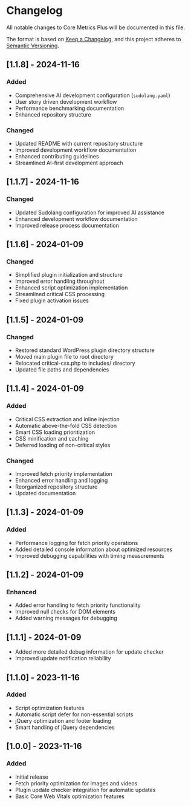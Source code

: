 # Changelog
All notable changes to Core Metrics Plus will be documented in this file.

The format is based on [Keep a Changelog](https://keepachangelog.com/en/1.0.0/),
and this project adheres to [Semantic Versioning](https://semver.org/spec/v2.0.0.html).

## [1.1.8] - 2024-11-16
### Added
- Comprehensive AI development configuration (`sudolang.yaml`)
- User story driven development workflow
- Performance benchmarking documentation
- Enhanced repository structure

### Changed
- Updated README with current repository structure
- Improved development workflow documentation
- Enhanced contributing guidelines
- Streamlined AI-first development approach

## [1.1.7] - 2024-11-16
### Changed
- Updated Sudolang configuration for improved AI assistance
- Enhanced development workflow documentation
- Improved release process documentation

## [1.1.6] - 2024-01-09
### Changed
- Simplified plugin initialization and structure
- Improved error handling throughout
- Enhanced script optimization implementation
- Streamlined critical CSS processing
- Fixed plugin activation issues

## [1.1.5] - 2024-01-09
### Changed
- Restored standard WordPress plugin directory structure
- Moved main plugin file to root directory
- Relocated critical-css.php to includes/ directory
- Updated file paths and dependencies

## [1.1.4] - 2024-01-09
### Added
- Critical CSS extraction and inline injection
- Automatic above-the-fold CSS detection
- Smart CSS loading prioritization
- CSS minification and caching
- Deferred loading of non-critical styles

### Changed
- Improved fetch priority implementation
- Enhanced error handling and logging
- Reorganized repository structure
- Updated documentation

## [1.1.3] - 2024-01-09
### Added
- Performance logging for fetch priority operations
- Added detailed console information about optimized resources
- Improved debugging capabilities with timing measurements

## [1.1.2] - 2024-01-09
### Enhanced
- Added error handling to fetch priority functionality
- Improved null checks for DOM elements
- Added warning messages for debugging

## [1.1.1] - 2024-01-09
- Added more detailed debug information for update checker
- Improved update notification reliability

## [1.1.0] - 2023-11-16
### Added
- Script optimization features
- Automatic script defer for non-essential scripts
- jQuery optimization and footer loading
- Smart handling of jQuery dependencies

## [1.0.0] - 2023-11-16
### Added
- Initial release
- Fetch priority optimization for images and videos
- Plugin update checker integration for automatic updates
- Basic Core Web Vitals optimization features
